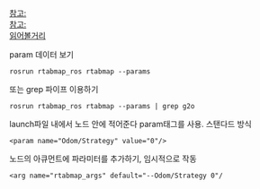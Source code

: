 [참고:](http://wiki.ros.org/rtabmap_ros/Tutorials/Advanced%20Parameter%20Tuning)  
[참고:](https://github.com/introlab/rtabmap/issues/574)  
[읽어볼거리](https://www.intelrealsense.com/open3d/)  


param 데이터 보기

```
rosrun rtabmap_ros rtabmap --params
```

또는 grep 파이프 이용하기
```
rosrun rtabmap_ros rtabmap --params | grep g2o
```

launch파일 내에서 
노드 안에 적어준다 param태그를 사용. 스탠다드 방식
```
<param name="Odom/Strategy" value="0"/>
```
노드의 아큐먼트에 파라미터를 추가하기, 임시적으로 작동
```
<arg name="rtabmap_args" default="--Odom/Strategy 0"/
```



